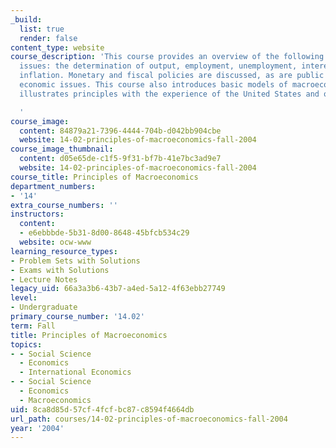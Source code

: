 ```yaml
---
_build:
  list: true
  render: false
content_type: website
course_description: 'This course provides an overview of the following macroeconomic
  issues: the determination of output, employment, unemployment, interest rates, and
  inflation. Monetary and fiscal policies are discussed, as are public debt and international
  economic issues. This course also introduces basic models of macroeconomics and
  illustrates principles with the experience of the United States and other economies.

  '
course_image:
  content: 84879a21-7396-4444-704b-d042bb904cbe
  website: 14-02-principles-of-macroeconomics-fall-2004
course_image_thumbnail:
  content: d05e65de-c1f5-9f31-bf7b-41e7bc3ad9e7
  website: 14-02-principles-of-macroeconomics-fall-2004
course_title: Principles of Macroeconomics
department_numbers:
- '14'
extra_course_numbers: ''
instructors:
  content:
  - e6ebbbde-5b31-8d00-8648-45bfcb534c29
  website: ocw-www
learning_resource_types:
- Problem Sets with Solutions
- Exams with Solutions
- Lecture Notes
legacy_uid: 66a3a3b6-43b7-a4ed-5a12-4f63ebb27749
level:
- Undergraduate
primary_course_number: '14.02'
term: Fall
title: Principles of Macroeconomics
topics:
- - Social Science
  - Economics
  - International Economics
- - Social Science
  - Economics
  - Macroeconomics
uid: 8ca8d85d-57cf-4fcf-bc87-c8594f4664db
url_path: courses/14-02-principles-of-macroeconomics-fall-2004
year: '2004'
---
```

